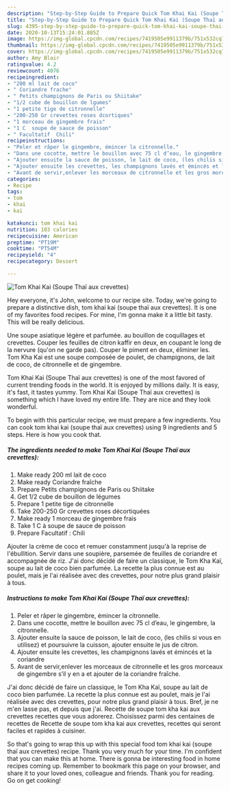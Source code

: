 ```yaml
---
description: "Step-by-Step Guide to Prepare Quick Tom Khai Kai (Soupe Thaï aux crevettes)"
title: "Step-by-Step Guide to Prepare Quick Tom Khai Kai (Soupe Thaï aux crevettes)"
slug: 4395-step-by-step-guide-to-prepare-quick-tom-khai-kai-soupe-thai-aux-crevettes
date: 2020-10-13T15:24:01.885Z
image: https://img-global.cpcdn.com/recipes/7419505e9911379b/751x532cq70/tom-khai-kai-soupe-thai-aux-crevettes-photo-principale-de-la-recette.jpg
thumbnail: https://img-global.cpcdn.com/recipes/7419505e9911379b/751x532cq70/tom-khai-kai-soupe-thai-aux-crevettes-photo-principale-de-la-recette.jpg
cover: https://img-global.cpcdn.com/recipes/7419505e9911379b/751x532cq70/tom-khai-kai-soupe-thai-aux-crevettes-photo-principale-de-la-recette.jpg
author: Amy Blair
ratingvalue: 4.2
reviewcount: 4076
recipeingredient:
- "200 ml lait de coco"
- " Coriandre frache"
- " Petits champignons de Paris ou Shiitake"
- "1/2 cube de bouillon de lgumes"
- "1 petite tige de citronnelle"
- "200-250 Gr crevettes roses dcortiques"
- "1 morceau de gingembre frais"
- "1 C  soupe de sauce de poisson"
- " Facultatif  Chili"
recipeinstructions:
- "Peler et râper le gingembre, émincer la citronnelle."
- "Dans une cocotte, mettre le bouillon avec 75 cl d’eau, le gingembre, la citronnelle."
- "Ajouter ensuite la sauce de poisson, le lait de coco, (les chilis si vous en utilisez) et poursuivre la cuisson, ajouter ensuite le jus de citron."
- "Ajouter ensuite les crevettes, les champignons lavés et émincés et la coriandre"
- "Avant de servir,enlever les morceaux de citronnelle et les gros morceaux de gingembre s’il y en a et ajouter de la coriandre fraîche."
categories:
- Recipe
tags:
- tom
- khai
- kai

katakunci: tom khai kai 
nutrition: 103 calories
recipecuisine: American
preptime: "PT19M"
cooktime: "PT54M"
recipeyield: "4"
recipecategory: Dessert

---
```



![Tom Khai Kai (Soupe Thaï aux crevettes)](https://img-global.cpcdn.com/recipes/7419505e9911379b/751x532cq70/tom-khai-kai-soupe-thai-aux-crevettes-photo-principale-de-la-recette.jpg)

Hey everyone, it's John, welcome to our recipe site. Today, we're going to prepare a distinctive dish, tom khai kai (soupe thaï aux crevettes). It is one of my favorites food recipes. For mine, I'm gonna make it a little bit tasty. This will be really delicious.

Une soupe asiatique légère et parfumée. au bouillon de coquillages et crevettes. Couper les feuilles de citron kaffir en deux, en coupant le long de la nervure (qu&#39;on ne garde pas). Couper le piment en deux, éliminer les. Tom Kha Kai est une soupe composée de poulet, de champignons, de lait de coco, de citronnelle et de gingembre.

Tom Khai Kai (Soupe Thaï aux crevettes) is one of the most favored of current trending foods in the world. It is enjoyed by millions daily. It is easy, it's fast, it tastes yummy. Tom Khai Kai (Soupe Thaï aux crevettes) is something which I have loved my entire life. They are nice and they look wonderful.


To begin with this particular recipe, we must prepare a few ingredients. You can cook tom khai kai (soupe thaï aux crevettes) using 9 ingredients and 5 steps. Here is how you cook that.

<!--inarticleads1-->

##### The ingredients needed to make Tom Khai Kai (Soupe Thaï aux crevettes):

1. Make ready 200 ml lait de coco
1. Make ready  Coriandre fraîche
1. Prepare  Petits champignons de Paris ou Shiitake
1. Get 1/2 cube de bouillon de légumes
1. Prepare 1 petite tige de citronnelle
1. Take 200-250 Gr crevettes roses décortiquées
1. Make ready 1 morceau de gingembre frais
1. Take 1 C à soupe de sauce de poisson
1. Prepare  Facultatif : Chili


Ajouter la crème de coco et remuer constamment jusqu&#39;à la reprise de l&#39;ébullition. Servir dans une soupière, parsemée de feuilles de coriandre et accompagnée de riz. J&#39;ai donc décidé de faire un classique, le Tom Kha Kaï, soupe au lait de coco bien parfumée. La recette la plus connue est au poulet, mais je l&#39;ai réalisée avec des crevettes, pour notre plus grand plaisir à tous. 

<!--inarticleads2-->

##### Instructions to make Tom Khai Kai (Soupe Thaï aux crevettes):

1. Peler et râper le gingembre, émincer la citronnelle.
1. Dans une cocotte, mettre le bouillon avec 75 cl d’eau, le gingembre, la citronnelle.
1. Ajouter ensuite la sauce de poisson, le lait de coco, (les chilis si vous en utilisez) et poursuivre la cuisson, ajouter ensuite le jus de citron.
1. Ajouter ensuite les crevettes, les champignons lavés et émincés et la coriandre
1. Avant de servir,enlever les morceaux de citronnelle et les gros morceaux de gingembre s’il y en a et ajouter de la coriandre fraîche.


J&#39;ai donc décidé de faire un classique, le Tom Kha Kaï, soupe au lait de coco bien parfumée. La recette la plus connue est au poulet, mais je l&#39;ai réalisée avec des crevettes, pour notre plus grand plaisir à tous. Bref, je ne m&#39;en lasse pas, et depuis que j&#39;ai. Recette de soupe tom kha kai aux crevettes recettes que vous adorerez. Choisissez parmi des centaines de recettes de Recette de soupe tom kha kai aux crevettes, recettes qui seront faciles et rapides à cuisiner. 

So that's going to wrap this up with this special food tom khai kai (soupe thaï aux crevettes) recipe. Thank you very much for your time. I'm confident that you can make this at home. There is gonna be interesting food in home recipes coming up. Remember to bookmark this page on your browser, and share it to your loved ones, colleague and friends. Thank you for reading. Go on get cooking!
